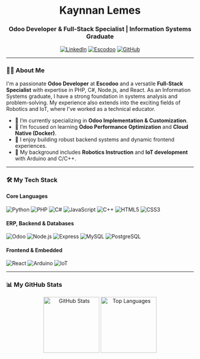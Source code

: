 <div align="center">
  <h1>Kaynnan Lemes</h1>
  <h3>Odoo Developer & Full-Stack Specialist | Information Systems Graduate</h3>
  
  <p align="center">
    <a href="https://www.linkedin.com/in/kaynnanbardauil" target="_blank"><img src="https://img.shields.io/badge/LinkedIn-0077B5?style=for-the-badge&logo=linkedin&logoColor=white" alt="LinkedIn"></a>
    <a href="https://escodoo.com.br" target="_blank"><img src="https://img.shields.io/badge/Escodoo-7C3FE4?style=for-the-badge&logo=odoo&logoColor=white" alt="Escodoo"></a>
    <a href="https://github.com/kaynnan" target="_blank"><img src="https://img.shields.io/badge/GitHub-181717?style=for-the-badge&logo=github&logoColor=white" alt="GitHub"></a>
  </p>
</div>

---

### 👨‍💻 About Me

I'm a passionate **Odoo Developer** at **Escodoo** and a versatile **Full-Stack Specialist** with expertise in PHP, C#, Node.js, and React. As an Information Systems graduate, I have a strong foundation in systems analysis and problem-solving. My experience also extends into the exciting fields of Robotics and IoT, where I've worked as a technical educator.

- 🔭 I’m currently specializing in **Odoo Implementation & Customization**.
- 🌱 I’m focused on learning **Odoo Performance Optimization** and **Cloud Native (Docker)**.
- 🚀 I enjoy building robust backend systems and dynamic frontend experiences.
- 🤖 My background includes **Robotics Instruction** and **IoT development** with Arduino and C/C++.

---

### 🛠️ My Tech Stack

#### Core Languages
<p>
  <img src="https://img.shields.io/badge/Python-3776AB?style=for-the-badge&logo=python&logoColor=white" alt="Python"/>
  <img src="https://img.shields.io/badge/PHP-777BB4?style=for-the-badge&logo=php&logoColor=white" alt="PHP"/>
  <img src="https://img.shields.io/badge/C%23-239120?style=for-the-badge&logo=c-sharp&logoColor=white" alt="C#"/>
  <img src="https://img.shields.io/badge/JavaScript-F7DF1E?style=for-the-badge&logo=javascript&logoColor=black" alt="JavaScript"/>
  <img src="https://img.shields.io/badge/C%2B%2B-00599C?style=for-the-badge&logo=c%2B%2B&logoColor=white" alt="C++"/>
  <img src="https://img.shields.io/badge/HTML5-E34F26?style=for-the-badge&logo=html5&logoColor=white" alt="HTML5"/>
  <img src="https://img.shields.io/badge/CSS3-1572B6?style=for-the-badge&logo=css3&logoColor=white" alt="CSS3"/>
</p>

#### ERP, Backend & Databases
<p>
  <img src="https://img.shields.io/badge/Odoo-7C3FE4?style=for-the-badge&logo=odoo&logoColor=white" alt="Odoo"/>
  <img src="https://img.shields.io/badge/Node.js-339933?style=for-the-badge&logo=nodedotjs&logoColor=white" alt="Node.js"/>
  <img src="https://img.shields.io/badge/Express-000000?style=for-the-badge&logo=express&logoColor=white" alt="Express"/>
  <img src="https://img.shields.io/badge/MySQL-4479A1?style=for-the-badge&logo=mysql&logoColor=white" alt="MySQL"/>
  <img src="https://img.shields.io/badge/PostgreSQL-4169E1?style=for-the-badge&logo=postgresql&logoColor=white" alt="PostgreSQL"/>
</p>

#### Frontend & Embedded
<p>
  <img src="https://img.shields.io/badge/React-61DAFB?style=for-the-badge&logo=react&logoColor=black" alt="React"/>
  <img src="https://img.shields.io/badge/Arduino-00979D?style=for-the-badge&logo=arduino&logoColor=white" alt="Arduino"/>
  <img src="https://img.shields.io/badge/IoT-009688?style=for-the-badge&logo=internetofthings&logoColor=white" alt="IoT"/>
</p>

---

### 📊 My GitHub Stats
<div align="center">
  <img src="https://github-readme-stats.vercel.app/api?username=kaynnan&show_icons=true&theme=tokyonight&include_all_commits=true&count_private=true&hide_border=true&title_color=0077B5&icon_color=0077B5" height="150" alt="GitHub Stats"/>
  <img src="https://github-readme-stats.vercel.app/api/top-langs/?username=kaynnan&layout=compact&langs_count=7&theme=tokyonight&hide_border=true&title_color=0077B5" height="150" alt="Top Languages"/>
</div>
